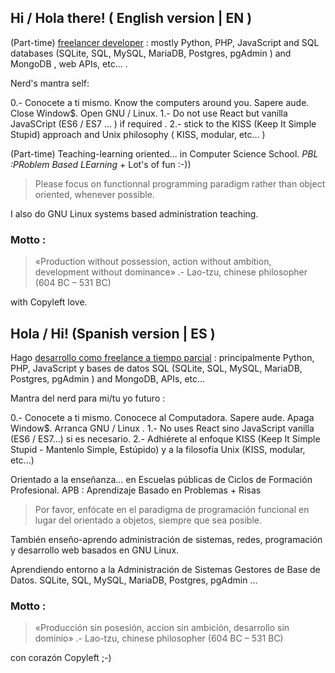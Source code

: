 ## Hi / Hola there!  ( English version | EN )

(Part-time) [freelancer developer](https://librebits.info) : mostly Python, PHP, JavaScript and SQL databases (SQLite, SQL, MySQL, MariaDB, Postgres, pgAdmin ) and MongoDB , web APIs, etc... .

Nerd's mantra  self:

0.- Conocete a ti mismo. Know the computers around you. Sapere aude. Close Window$. Open GNU / Linux.
1.- Do not use React but vanilla JavaSCript (ES6 / ES7 ... ) if required . 
2.- stick to the KISS (Keep It Simple Stupid) approach and Unix philosophy ( KISS, modular, etc... )

(Part-time) Teaching-learning oriented... in Computer Science School. _PBL :PRoblem Based LEarning_ + Lot's of fun :-))

> Please focus on functionnal programming paradigm rather than object oriented, whenever possible.

I also do GNU Linux systems based administration teaching.

### Motto :

> «Production without possession, action without ambition, development without dominance»
>    .- Lao-tzu, chinese philosopher (604 BC – 531 BC)

with Copyleft love.

## Hola / Hi!  (Spanish version | ES )

Hago [desarrollo como freelance a tiempo parcial](https://librebits.info/) :  principalmente Python, PHP, JavaScript y bases de datos SQL (SQLite, SQL, MySQL, MariaDB, Postgres, pgAdmin ) and MongoDB, APIs, etc...

Mantra del nerd para mi/tu yo futuro :

0.- Conocete a ti mismo. Conocece al Computadora. Sapere aude. Apaga Window$. Arranca GNU / Linux . 
1.- No uses React sino JavaScript vanilla (ES6 / ES7...) si es necesario.
2.- Adhiérete al enfoque KISS (Keep It Simple Stupid - Mantenlo Simple, Estúpido) y a la filosofía Unix (KISS, modular, etc...)

Orientado a la enseñanza... en Escuelas públicas de Ciclos de Formación Profesional. APB : Aprendizaje Basado en Problemas + Risas

> Por favor, enfócate en el paradigma de programación funcional en lugar del orientado a objetos, siempre que sea posible.

También enseño-aprendo administración de sistemas, redes, programación y desarrollo web  basados en GNU Linux.

Aprendiendo entorno a la Administración de Sistemas Gestores de Base de Datos. SQLite, SQL, MySQL, MariaDB, Postgres, pgAdmin ...

### Motto : 

> «Producción sin posesión, accion sin ambición, desarrollo sin dominio»
>    .- Lao-tzu, chinese philosopher (604 BC – 531 BC)



con corazón Copyleft ;-)
